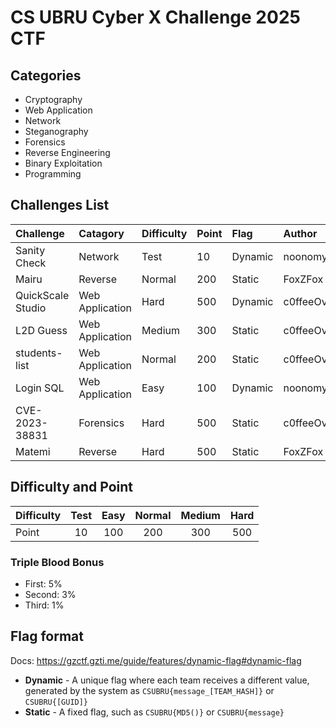# CS UBRU Cyber X Challenge 2025 CTF

## Categories

- Cryptography
- Web Application
- Network
- Steganography
- Forensics
- Reverse Engineering
- Binary Exploitation
- Programming

## Challenges List

| Challenge | Catagory | Difficulty | Point | Flag | Author |
| :- | :- | :- | :- | :- | :- |
| Sanity Check | Network | Test | 10 | Dynamic | noonomyen |
| Mairu | Reverse | Normal | 200 | Static | FoxZFox |
| QuickScale Studio | Web Application | Hard | 500 | Dynamic | c0ffeeOverdose |
| L2D Guess | Web Application | Medium | 300 | Static | c0ffeeOverdose |
| students-list | Web Application | Normal | 200 | Static | c0ffeeOverdose |
| Login SQL | Web Application | Easy | 100 | Dynamic | noonomyen |
| CVE-2023-38831 | Forensics | Hard | 500 | Static | c0ffeeOverdose |
| Matemi | Reverse | Hard | 500 | Static | FoxZFox |

## Difficulty and Point

| Difficulty | Test | Easy | Normal | Medium | Hard |
| :- | :-: | :-: | :-: | :-: | :-: |
| Point | 10 | 100 | 200 | 300 | 500 |

### Triple Blood Bonus

- First: 5%
- Second: 3%
- Third: 1%

## Flag format

Docs: https://gzctf.gzti.me/guide/features/dynamic-flag#dynamic-flag

- **Dynamic** - A unique flag where each team receives a different value, generated by the system as `CSUBRU{message_[TEAM_HASH]}` or `CSUBRU{[GUID]}`
- **Static** - A fixed flag, such as `CSUBRU{MD5()}` or `CSUBRU{message}`
